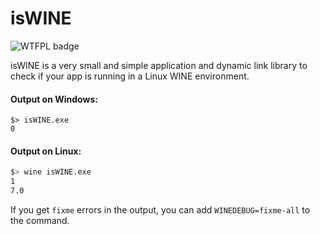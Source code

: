 # isWINE

![WTFPL badge](http://www.wtfpl.net/wp-content/uploads/2012/12/wtfpl-badge-4.png)

isWINE is a very small and simple application and dynamic link library to check if your app is running in a Linux WINE environment.

#### Output on Windows:

```
$> isWINE.exe
0
```

#### Output on Linux:

```bash
$> wine isWINE.exe
1
7.0
```

If you get `fixme` errors in the output, you can add `WINEDEBUG=fixme-all` to the command.